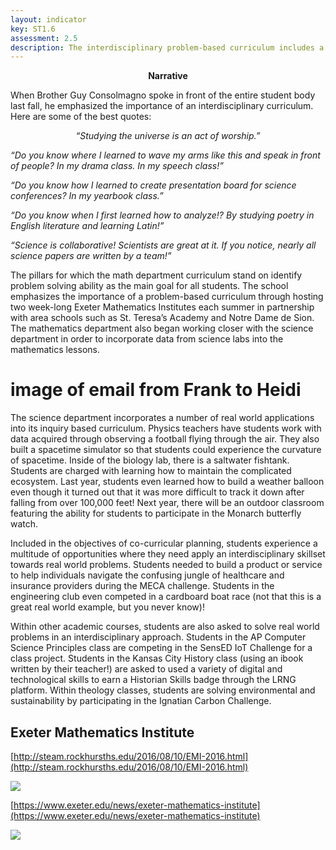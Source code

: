 ```yaml
---
layout: indicator
key: ST1.6
assessment: 2.5
description: The interdisciplinary problem-based curriculum includes a focus on real world applications.
---
```

<p align="center">
<b>Narrative</b>
</p>
When Brother Guy Consolmagno spoke in front of the entire student body last fall, he emphasized the importance of an interdisciplinary curriculum. Here are some of the best quotes:

<p align="center">
<i>
“Studying the universe is an act of worship.”

“Do you know where I learned to wave my arms like this and speak in front of people? In my drama class. In my speech class!”

“Do you know how I learned to create presentation board for science conferences? In my yearbook class.”

“Do you know when I first learned how to analyze!? By studying poetry in English literature and learning Latin!”

“Science is collaborative! Scientists are great at it. If you notice, nearly all science papers are written by a team!”

</i>
</p>

The pillars for which the math department curriculum stand on identify problem solving ability as the main goal for all students. The school emphasizes the importance of a problem-based curriculum through hosting two week-long Exeter Mathematics Institutes each summer in partnership with area schools such as St. Teresa’s Academy and Notre Dame de Sion. The mathematics department also began working closer with the science department in order to incorporate data from science labs into the mathematics lessons.
  
# image of email from Frank to Heidi

The science department incorporates a number of real world applications into its inquiry based curriculum. Physics teachers have students work with data acquired through observing a football flying through the air. They also built a spacetime simulator so that students could experience the curvature of spacetime. Inside of the biology lab, there is a saltwater fishtank. Students are charged with learning how to maintain the complicated ecosystem. Last year, students even learned how to build a weather balloon even though it turned out that it was more difficult to track it down after falling from over 100,000 feet! Next year, there will be an outdoor classroom featuring the ability for students to participate in the Monarch butterfly watch. 
	
Included in the objectives of co-curricular planning, students experience a multitude of opportunities where they need apply an interdisciplinary skillset towards real world problems. Students needed to build a product or service to help individuals navigate the confusing jungle of healthcare and insurance providers during the MECA challenge. Students in the engineering club even competed in a cardboard boat race (not that this is a great real world example, but you never know)!

Within other academic courses, students are also asked to solve real world problems in an interdisciplinary approach. Students in the AP Computer Science Principles class are competing in the SensED IoT Challenge for a class project. Students in the Kansas City History class (using an ibook written by their teacher!) are asked to used a variety of digital and technological skills to earn a Historian Skills badge through the LRNG platform. Within theology classes, students are solving environmental and sustainability by participating in the Ignatian Carbon Challenge. 

## Exeter Mathematics Institute

[http://steam.rockhursths.edu/2016/08/10/EMI-2016.html](http://steam.rockhursths.edu/2016/08/10/EMI-2016.html)

<div class="flex-wrapper">
  <img src="{{ site.baseurl }}/img/indicators/st1.6a.jpg">
</div>

[https://www.exeter.edu/news/exeter-mathematics-institute](https://www.exeter.edu/news/exeter-mathematics-institute)

<div class="flex-wrapper">
  <img src="{{ site.baseurl }}/img/indicators/st1.6b.jpg">
</div>
